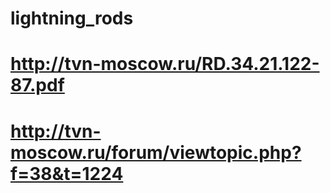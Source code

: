 # lightning_rods
#
# http://tvn-moscow.ru/RD.34.21.122-87.pdf
#
# http://tvn-moscow.ru/forum/viewtopic.php?f=38&t=1224
